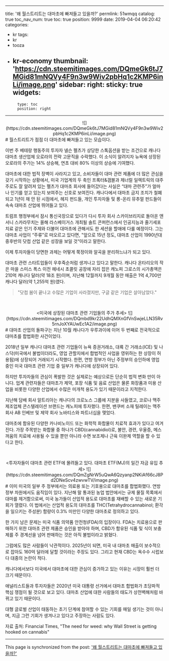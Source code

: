 
---
title: '왜 월스트리트는 대마초에 빠져들고 있을까?'
permlink: 51wmqq
catalog: true
toc_nav_num: true
toc: true
position: 9999
date: 2019-04-04 06:20:42
categories:
- kr
tags:
- kr
- tooza
- kr-economy
thumbnail: 'https://cdn.steemitimages.com/DQmeGk6tJ7MGid81mNQVy4F9n3w9Wiv2pbHq1c2KMP6inLi/image.png'
sidebar:
    right:
        sticky: true
widgets:
    -
        type: toc
        position: right
---


<center>
![](https://cdn.steemitimages.com/DQmeGk6tJ7MGid81mNQVy4F9n3w9Wiv2pbHq1c2KMP6inLi/image.png)
</center>
#
월스트리트가 점점 더 대마초에 빠져들고 있는 모습이다.

 

이번 주 베테랑 행동주의 투자자 넬슨 펠츠가 상당한 스톡옵션을 받는 조건으로 캐나다 대마초 생산업체 오로라의 전략 고문직을 수락했다. 이 소식이 알려지자 뉴욕에 상장된 오로라의 주가는 14% 상승해, 연초 대비 80% 이상의 상승에 기여했다. 

 

대마초에 대한 법적 장벽이 사라지고 있고, 소비자들이 대마 관련 제품에 더 많은 관심을 갖기 시작하는 상황에서, 미국 기업계의 두 축인 프록터&갬블과 제너럴 일렉트릭의 대주주로도 잘 알려져 있는 펠츠가 대마초 회사에 들어갔다는 사실은 “대마 관련주”가 얼마나 인기를 얻고 있는지 보여주는 신호로 보여진다. 캐나다에서 대마초 금지 조치가 철폐되고 1년이 채 안 된 시점에서, 헤지 펀드들, 개인 투자자들 및 롱-온리 뮤추얼 펀드들이 속속 대마초 산업에 뛰어들고 있다. 

 

트럼프 행정부에서 잠시 통신국장으로 있다가 다시 투자 회사 스카이브리지로 돌아온 앤서니 스카라무치는 올해 라스베이거스 개최될 솔트 콘퍼런스에서 인공지능과 줄기세포 치료 같은 인기 주제와 더불어 대마초에 관해서도 한 세션을 할애에 다룰 예정이다. 그는 대마초 사업이 “주류”로 떠오르고 있다면, "앞으로 15년 정도, 대마초 산업이 1990년대 중후반의 닷컴 산업 같은 성장을 보일 것“이라고 말한다. 

 

이제 투자자들이 당면한 과제는 어떻게 쭉정이와 알곡을 분리하느냐가 되고 있다. 

 

대마초 관련 스타트업들이 우후죽순처럼 생겨나고 있다고 말한다. 캐나다 온타리오의 작은 마을 스미스 폭스 이전 헤네시 초콜릿 공장에 자리 잡은 캐노피 그로스의 시가총액은 210억 캐나다 달러(약 18조 원)이며, 지난해 12월까지 9개월 동안 매출은 1억 4,700만 캐나다 달러(약 1,255억 원)였다. 

 

>"닷컴 붐이 끝나고 수많은 기업이 사라졌지만, 구글 같은 기업은 살아남았다."

​
<center>
<미국에 상장된 대마초 관련 기업들의 주가 추세>
![](https://cdn.steemitimages.com/DQmbd9kr22UdhQMXnGfVnSwjeLLN35Rv5rnJoXYAUwEc1A2/image.png)
</center>
#
대마초 산업의 돌파구는 지난 10월 캐나다가 우루과이에 이어 두 번째로 전국적으로 대마초를 합법화한 사건이었다. 

 

2018년 일부 캐나다 대마초 관련 기업들이 뉴욕 증권거래소, 대륙 간 거래소(ICE) 및 나스닥(미국에서 불법이더라도, 영업 관할지에서 합법적인 사업을 영위하는 한 상장이 허용됨)에 상장되어 거래되기 시작했다. 한편, 연방 정부가 아닌 주정부의 승인하에 영업 중인 미국 대마초 관련 기업 중 일부가 캐나다에 상장되어 있다. 

 

하지만 투자자들의 관심이 폭발한 것은 실제로는 예상으로든 단순히 법적 변화 만이 아니다. 업계 관련자들은 대마초가 제약, 포장 식품 및 음료 산업은 물론 화장품과 미용 산업을 비롯한 다양한 산업에서 수많은 미개척 용도가 있기 때문이라고 지적한다. 

 

지난해 담배 회사 알트리아는 캐나다의 크로노스 그룹에 지분을 사들였고, 코로나 맥주 제조업체 콘스텔레이션 브랜드는 캐노피에 투자했다. 한편, 밴쿠버 소재 틸레이는 맥주 회사 AB 인베브 및 제약 회사 노바티스와 파트너십을 맺었다.

 

대마초에 함유된 다양한 카나비노이드 또는 화학적 화합물이 치료적 효과가 있다고 여겨진다. 가장 주목받는 화합물 중 하나가 CBD(cannabidiol)로, 불안, 경련, 우울증, 메스꺼움의 치료에 사용될 수 있을 뿐만 아니라 수면 보조제나 근육 이완제 역할을 할 수 있다고 한다.

​
<center>
<투자자들이 대마초 관련 ETF에 몰려들고 있다. 대마초 ETF(MJ)의 일간 자금 유입 추세>
![](https://cdn.steemitimages.com/DQmZgNrW5uQwA6Qzyanp2NKiAf66cJ8Pd2DNeScv4zwvwTV/image.png)
</center>
#
이미 미국의 일부 주 정부에서는 의료용 또는 기호용으로 대마초를 합법화했다. 연방 정부 차원에서도 움직임이 있다. 지난해 말 통과된 농업 법안에서는 규제 물질 목록에서 대마를 제거함으로써, 미국 농가들이 산업적 용도로 대마초를 재배할 수 있는 새로운 기회가 열렸다. 이 법에서는 산업적 용도의 대마초를 THC(Tetrahydrocannabinol; 환각을 일으키는 주성분) 함량이 0.3% 미만인 다양한 대마초로 정의하고 있다. 

 

한 가지 남은 문제는 미국 식품 의약품 안전청(FDA)의 입장이다. FDA는 치료용으로 판매하기 위한 대마초 관련 제품은 승인을 받아야 하며, CBD가 함유된 식품 및 식이 보충제를 주 경계선을 넘어 판매하는 것은 아직 불법이라고 밝혔다. 

 

그럼에도 많은 사람들이 낙관적이다. 2025년이 되면, 미국 내 대마초 매출이 보수적으로 잡아도 160억 달러에 달할 것이라는 주장도 있다. 그리고 현재 CBD는 옥수수 시럽보다 대중의 논란이 적다. 

 

캐나다에서보다 미국에서 대마초에 대한 관심이 증가하고 있는 이유는 시장이 훨씬 더 크기 때문이다. 

 

애널리스트들과 투자자들은 2020년 미국 대통령 선거에서 대마초 합법화가 초당파적 핵심 쟁점이 될 것으로 보고 있다. 대마초 산업에 대한 사람들의 태도가 상전벽해처럼 바뀌고 있기 때문이다.

 

대형 글로벌 산업이 태동하는 초기 단계에 참여할 수 있는 기회를 매일 생기는 것이 아니며, 지금 그런 기회가 생겨나고 있다고 주장하는 사람도 있다.

 

자료 출처: Financial Times, "The need for weed: why Wall Street is getting hooked on cannabis"

- - -

This page is synchronized from the post: ['왜 월스트리트는 대마초에 빠져들고 있을까?'](https://steemit.com/@pius.pius/51wmqq)
